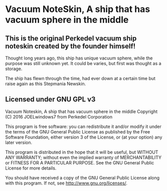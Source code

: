 Vacuum NoteSkin, A ship that has vacuum sphere in the middle
==============================================================
This is the original Perkedel vacuum ship noteskin created by the founder himself!
-----------------------------------------------------------------------------------

Thought long years ago, this ship has unique vacuum sphere, while the purpose was still unknown yet.
It could be varies, but first was thought as a storage.

The ship has flewn through the time, had ever down at a certain time but raise again as this Stepmania Newskin.



Licensed under GNU GPL v3
-------------------------
Vacuum Noteskin, A ship that has vacuum sphere in the middle
Copyright (C) 2016  JOELwindows7 from Perkedel Corporation

This program is free software: you can redistribute it and/or modify
it under the terms of the GNU General Public License as published by
the Free Software Foundation, either version 3 of the License, or
(at your option) any later version.

This program is distributed in the hope that it will be useful,
but WITHOUT ANY WARRANTY; without even the implied warranty of
MERCHANTABILITY or FITNESS FOR A PARTICULAR PURPOSE.  See the
GNU General Public License for more details.

You should have received a copy of the GNU General Public License
along with this program.  If not, see <http://www.gnu.org/licenses/>.
